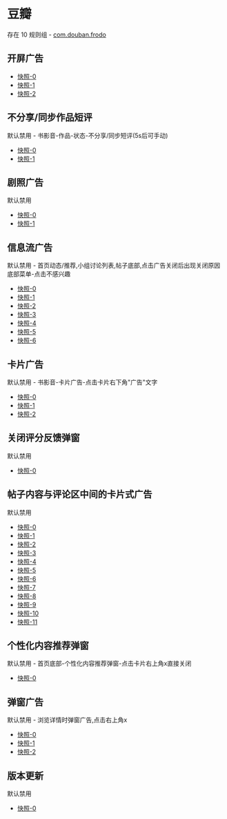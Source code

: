 # 豆瓣

存在 10 规则组 - [com.douban.frodo](/src/apps/com.douban.frodo.ts)

## 开屏广告

- [快照-0](https://i.gkd.li/import/12505151)
- [快照-1](https://i.gkd.li/import/12505152)
- [快照-2](https://i.gkd.li/import/12506164)

## 不分享/同步作品短评

默认禁用 - 书影音-作品-状态-不分享/同步短评(5s后可手动)

- [快照-0](https://i.gkd.li/import/12508777)
- [快照-1](https://i.gkd.li/import/12508777)

## 剧照广告

默认禁用

- [快照-0](https://i.gkd.li/import/12509475)
- [快照-1](https://i.gkd.li/import/12509476)

## 信息流广告

默认禁用 - 首页动态/推荐,小组讨论列表,帖子底部,点击广告关闭后出现关闭原因底部菜单-点击不感兴趣

- [快照-0](https://i.gkd.li/import/12547964)
- [快照-1](https://i.gkd.li/import/12548011)
- [快照-2](https://i.gkd.li/import/12548046)
- [快照-3](https://i.gkd.li/import/12723569)
- [快照-4](https://i.gkd.li/import/13347455)
- [快照-5](https://i.gkd.li/import/12548016)
- [快照-6](https://i.gkd.li/import/12723422)

## 卡片广告

默认禁用 - 书影音-卡片广告-点击卡片右下角"广告"文字

- [快照-0](https://i.gkd.li/import/12548160)
- [快照-1](https://i.gkd.li/import/12548131)
- [快照-2](https://i.gkd.li/import/12548116)

## 关闭评分反馈弹窗

默认禁用

- [快照-0](https://i.gkd.li/import/12548314)

## 帖子内容与评论区中间的卡片式广告

默认禁用

- [快照-0](https://i.gkd.li/import/12674798)
- [快照-1](https://i.gkd.li/import/12674842)
- [快照-2](https://i.gkd.li/import/12723462)
- [快照-3](https://i.gkd.li/import/12723800)
- [快照-4](https://i.gkd.li/import/13402399)
- [快照-5](https://i.gkd.li/import/12548476)
- [快照-6](https://i.gkd.li/import/12548064)
- [快照-7](https://i.gkd.li/import/12548450)
- [快照-8](https://i.gkd.li/import/12723751)
- [快照-9](https://i.gkd.li/import/13062693)
- [快照-10](https://i.gkd.li/import/12548016)
- [快照-11](https://i.gkd.li/import/12723422)

## 个性化内容推荐弹窗

默认禁用 - 首页底部-个性化内容推荐弹窗-点击卡片右上角x直接关闭

- [快照-0](https://i.gkd.li/import/12836798)

## 弹窗广告

默认禁用 - 浏览详情时弹窗广告,点击右上角x

- [快照-0](https://i.gkd.li/import/13195565)
- [快照-1](https://i.gkd.li/import/13296656)
- [快照-2](https://i.gkd.li/import/13328126)

## 版本更新

默认禁用

- [快照-0](https://i.gkd.li/import/13228832)
